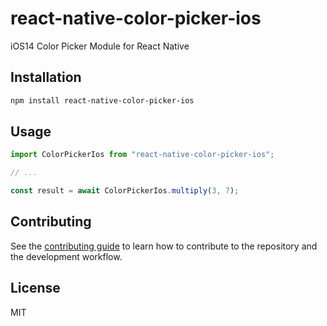 # react-native-color-picker-ios

iOS14 Color Picker Module for React Native

## Installation

```sh
npm install react-native-color-picker-ios
```

## Usage

```js
import ColorPickerIos from "react-native-color-picker-ios";

// ...

const result = await ColorPickerIos.multiply(3, 7);
```

## Contributing

See the [contributing guide](CONTRIBUTING.md) to learn how to contribute to the repository and the development workflow.

## License

MIT

